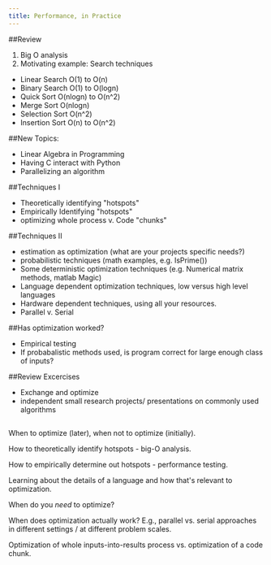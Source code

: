 ```yaml
---
title: Performance, in Practice
---
```

##Review
1. Big O analysis
2. Motivating example: Search techniques
  - Linear Search O(1) to O(n)
  - Binary Search O(1) to O(logn)
  - Quick Sort O(nlogn) to O(n^2)
  - Merge Sort O(nlogn)
  - Selection Sort O(n^2)
  - Insertion Sort O(n) to O(n^2)

##New Topics:

- Linear Algebra in Programming
- Having C interact with Python
- Parallelizing an algorithm



##Techniques I

 - Theoretically identifying "hotspots"
 - Empirically Identifying "hotspots"
 - optimizing whole process v. Code "chunks"

##Techniques II

 - estimation as optimization (what are your projects specific needs?)
 - probabilistic techniques (math examples, e.g. IsPrime())
 - Some deterministic optimization techniques (e.g. Numerical matrix methods, matlab Magic)
 - Language dependent optimization techniques, low versus high level languages
 - Hardware dependent techniques, using all your resources.
 - Parallel v. Serial

##Has optimization worked?

 - Empirical testing
 - If probabalistic methods used, is program correct for large enough class of inputs?

##Review Excercises
 - Exchange and optimize
 - independent small research projects/ presentations on commonly used algorithms




##
##


When to optimize (later), when not to optimize (initially).

How to theoretically identify hotspots - big-O analysis.

How to empirically determine out hotspots - performance testing.

Learning about the details of a language and how that's relevant to optimization.

When do you *need* to optimize?

When does optimization actually work?  E.g., parallel vs. serial approaches in
different settings / at different problem scales.

Optimization of whole inputs-into-results process vs. optimization of a code
chunk.
